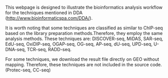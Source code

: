 This webpage is designed to illustrate the bioinformatics analysis workflow for the techniques mentioned in DDA (http://www.bioinformaticspa.com/DDA/).

It is worth noting that some techniques are classified as similar to ChIP-seq based on the library preparation methods.Therefore, they employ the same analysis methods.
These techniques are: DISCOVER-seq, MiDAS, SAR-seq, EdU-seq, OxiDIP-seq, OGAP-seq, OG-seq, AP-seq, dU-seq, UPD-seq, U-DNA-seq, TCR-seq, RADD-seq.

For some techniques, we download the result file directly on GEO without mapping. Therefore, these techniques are not included in the source code. (Protec-seq, CC-seq)
